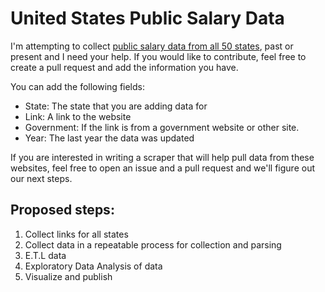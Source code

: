 # United States Public Salary Data

I'm attempting to collect [public salary data from all 50 states](states.md), past or present
and I need your help. If you would like to contribute, feel free to create a
pull request and add the information you have.

You can add the following fields:

* State: The state that you are adding data for
* Link: A link to the website
* Government: If the link is from a government website or other site.
* Year: The last year the data was updated

If you are interested in writing a scraper that will help pull data from these
websites, feel free to open an issue and a pull request and we'll figure out
our next steps.

## Proposed steps:

1. Collect links for all states
2. Collect data in a repeatable process for collection and parsing
3. E.T.L data
4. Exploratory Data Analysis of data
5. Visualize and publish
